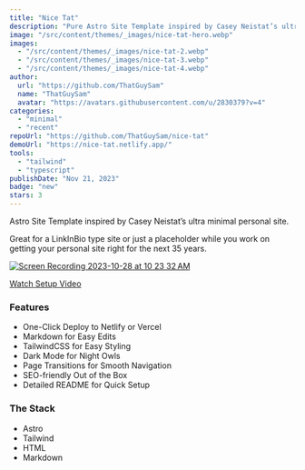 ```yaml
---
title: "Nice Tat"
description: "Pure Astro Site Template inspired by Casey Neistat’s ultra-minimal personal site."
image: "/src/content/themes/_images/nice-tat-hero.webp"
images:
  - "/src/content/themes/_images/nice-tat-2.webp"
  - "/src/content/themes/_images/nice-tat-3.webp"
  - "/src/content/themes/_images/nice-tat-4.webp"
author:
  url: "https://github.com/ThatGuySam"
  name: "ThatGuySam"
  avatar: "https://avatars.githubusercontent.com/u/2830379?v=4"
categories:
  - "minimal"
  - "recent"
repoUrl: "https://github.com/ThatGuySam/nice-tat"
demoUrl: "https://nice-tat.netlify.app/"
tools:
  - "tailwind"
  - "typescript"
publishDate: "Nov 21, 2023"
badge: "new"
stars: 3
---
```


<p>Astro Site Template inspired by Casey Neistat’s ultra minimal personal site.</p>
<p>
  Great for a LinkInBio type site or just a placeholder while you work on getting your personal site
  right for the next 35 years.
</p>
<p>
  <a
    href="https://user-images.githubusercontent.com/2830379/278822365-5cb4215c-976c-4d58-bb33-7ef36f24ffe3.gif"
    ><img
      src="https://user-images.githubusercontent.com/2830379/278822365-5cb4215c-976c-4d58-bb33-7ef36f24ffe3.gif"
      alt="Screen Recording 2023-10-28 at 10 23 32 AM"
  /></a>
</p>
<p>
  <a href="https://www.youtube.com/watch?v=sEyHnHjhlr4">Watch Setup Video</a>
<h3>Features</h3>
<ul>
  <li>One-Click Deploy to Netlify or Vercel</li>
  <li>Markdown for Easy Edits</li>
  <li>TailwindCSS for Easy Styling</li>
  <li>Dark Mode for Night Owls</li>
  <li>Page Transitions for Smooth Navigation</li>
  <li>SEO-friendly Out of the Box</li>
  <li>Detailed README for Quick Setup</li>
</ul>
<h3>The Stack</h3>
<ul>
  <li>Astro</li>
  <li>Tailwind</li>
  <li>HTML</li>
  <li>Markdown</li>
</ul>
